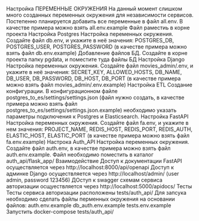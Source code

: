 Настройка
ПЕРЕМЕННЫЕ ОКРУЖЕНИЯ
На данный момент слишком много созданных переменных окружения для независимости сервисов. Постепенно планируется добавить все переменные в файл all.env. В качестве примера можно взять all.env.example
Файл раместиь в корне проекта
Настройка Postgres
Настройка переменных окружения. Создайте файл db.env, и укажите в неё значения: POSTGRES_DB, POSTGRES_USER, POSTGRES_PASSWORD (в качестве примера можно взять файл db.env.example)
Добавление файлов БД. Создайте в корне проекта папку pgdata, и поместите туда файлы БД 
Настройка Django
Настройка переменных окружения. Создайте файл movies_admin/.env, и укажите в неё значения: SECRET_KEY, ALLOWED_HOSTS, DB_NAME, DB_USER, DB_PASSWORD, DB_HOST, DB_PORT (в качестве примера можно взять файл movies_admin/.env.example)
Настройка ETL
Создание конфигурации. В конфигурационном файле postgres_to_es/settings/settings.json (файл нужно создать, в качестве примера можно взять файл postgres_to_es/settings/settings.json.example) необходимо указать параметры подключения к Postgres и Elasticsearch.
Настройка FastAPI
Настройка переменных окружения. Создайте файл fa.env, и укажите в нем значения: PROJECT_NAME, REDIS_HOST, REDIS_PORT, REDIS_AUTH, ELASTIC_HOST, ELASTIC_PORT (в качестве примера можно взять файл fa.env.example)
Настрока Auth_API
Настройка переменных окружения. Создайте файл auth.env, в качестве примера можно взять файл auth.env.example.
Файл необходимо поместить в каталог auth_api/flask_app/
Взаимодействие
Доступ к документации FastAPI осуществляется через http://localhost:8000/api/openapi
Доступ к админке Django осуществляется через http://localhost/admin/ (user admin, password 123456)
ДОступ к swagger схемам сервиса авторизации осщуествляется через http://localhost:5000/apidocs/
Тесты
Тесты сервиса авторизации расположены tests/auth_api/
Для запсука необходимо сделать файлы перменных окружения на основании файлов:
auth.env.example
db_auth.env.example
tests.env.example
Запустить docker-compose tests/auth_api/